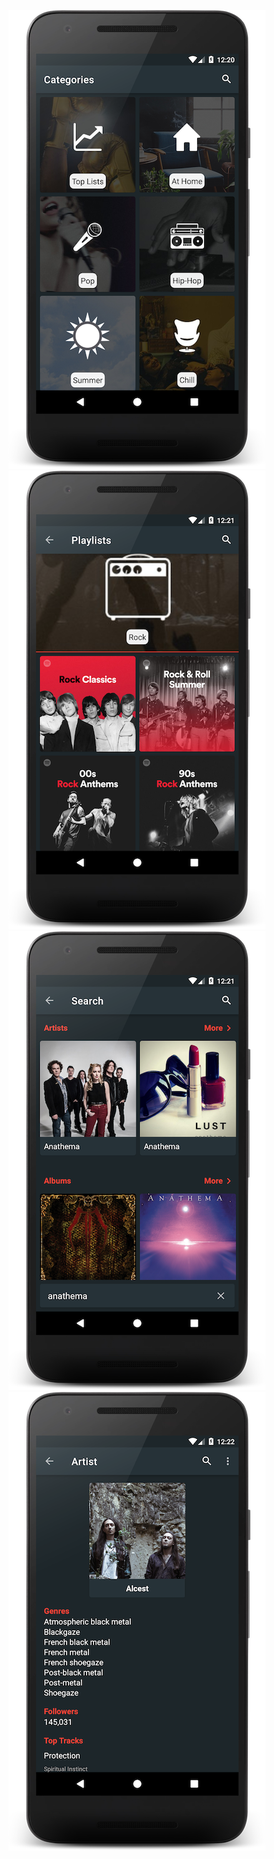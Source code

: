 ![Categories page](/screenshots/categories.png?raw=true "Categories")
![Playlists page](/screenshots/playlists.png?raw=true "Playlists")
![Search page](/screenshots/search.png?raw=true "Search")
![Artist page](/screenshots/artist.png?raw=true "Artist")